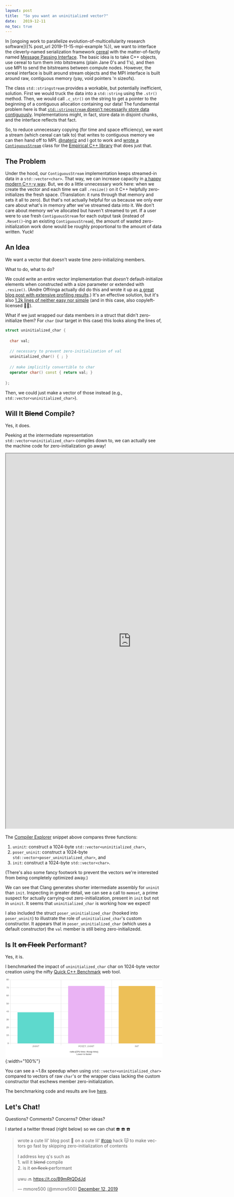 ```yaml
---
layout: post
title:  "So you want an uninitialized vector?"
date:   2019-12-11
no_toc: true
---
```


In [ongoing work to parallelize evolution-of-multicellularity research software]({% post_url 2019-11-15-mpi-example %}), we want to interface the cleverly-named serialization framework [cereal](http://uscilab.github.io/cereal/) with the matter-of-factly named [Message Passing Interface](https://en.wikipedia.org/wiki/Message_Passing_Interface).
The basic idea is to take C++ objects, use cereal to turn them into bitstreams (plain Jane 0's and 1's), and then use MPI to send the bitstreams between compute nodes.
However, the cereal interface is built around stream objects and the MPI interface is built around raw, contiguous memory (yay, void pointers 'n sizeofs).

The class `std::stringstream` provides a workable, but potentially inefficient, solution.
First we would truck the data into a `std::string` using the `.str()` method.
Then, we would call `.c_str()` on the string to get a pointer to the beginning of a contiguous allocation containing our data!
The fundamental problem here is that [`std::stringstream` doesn't necessarily store data contiguously](https://stackoverflow.com/a/1877528).
Implementations might, in fact, store data in disjoint chunks, and the interface reflects that fact.

So, to reduce unnecessary copying (for time and space efficiency), we want a stream (which cereal can talk to) that writes to contiguous memory we can then hand off to MPI.
[@nateriz](https://github.com/nateriz) and I got to work and [wrote a `ContiguousStream`](https://github.com/devosoft/Empirical/pull/253) class for the [Empirical C++ library](http://github.com/devosoft/Empirical) that does just that.

## The Problem

Under the hood, our `ContiguousStream` implementation keeps streamed-in data in a `std::vector<char>`.
That way, we can increase capacity in [a happy modern C++-y way](http://www.stroustrup.com/bs_faq2.html#realloc).
But, we do a little unnecessary work here: when we create the vector and each time we call `.resize()` on it C++ helpfully zero-initializes the fresh space.
(Translation: it runs through that memory and sets it all to zero).
But that's not actually helpful for us because we only ever care about what's in memory after we've streamed data into it.
We don't care about memory we've allocated but haven't streamed to yet.
If a user were to use fresh `ContiguousStream` for each output task (instead of `.Reset()`-ing an existing `ContiguousStream`), the amount of wasted zero-initialization work done would be roughly proportional to the amount of data written.
Yuck!

## An Idea

We want a vector that doesn't waste time zero-initializing members.

What to do, what to do?

We could write an entire vector implementation that *doesn't* default-initialize elements when constructed with a size parameter or extended with `.resize()`.
(Andre Offringa actually did do this and wrote it up as [a great blog post with extensive profiling results](http://andreoffringa.org/?q=uvector).)
It's an effective solution, but it's also [1.2k lines of neither easy nor simple](http://andreoffringa.org/p/uvector/uvector.h) (and in this case, also copyleft-licensed :man_shrugging:).

What if we just wrapped our data members in a struct that didn't zero-initialize them?
For `char` (our target in this case) this looks along the lines of,

```c++
struct uninitialized_char {

  char val;

  // necessary to prevent zero-initialization of val
  uninitialized_char() { ; }

  // make implicitly convertible to char
  operator char() const { return val; }

};
```

Then, we could just make a vector of those instead (e.g., `std::vector<uninitialized_char>`).

## Will It <strike>Blend</strike> Compile?

Yes, it does.

Peeking at the intermediate representation `std::vector<uninitialized_char>` compiles down to, we can actually see the machine code for zero-initialization go away!

<iframe width="800px" height="1200px" src="https://godbolt.org/e?hideEditorToolbars=true#z:OYLghAFBqd5QCxAYwPYBMCmBRdBLAF1QCcAaPECAM1QDsCBlZAQwBtMQBGAFlICsupVs1qhkAUgBMAISnTSAZ0ztkBPHUqZa6AMKpWAVwC2tLgAZSW9ABk8tTADljAI0zEQkyaQAOqBYXVaPUMTcx8/ALpbeycjV3dPRWVMVUCGAmZiAmDjU04LJRU1OnTMgmjHFzcPLwUMrJzQ/MV68rtKuOrPAEpFVANiZA4AcikAZjtkQywAanExnVdaZAQjTIBrAHollbXidYA6BHnscTMAQTPzuuIDVRnfJWIAfQNaOwC2PAAvTHRnlaZOYAdlkFyuMxmgOIMwAbmx5mDLhdIahvG5mEQYdCIN0oXQ6iDpDNiJgCANaHCEWNieJgQARK5MhmIpkXG53AgzN4fNRfX7/aFEtnnSFC%2BGsVnglHc97vPmsH5/AEITK4olzGkgxnS0UzNEYrFQ1XEdVoWiEunE0nk4iUiWI7UiumMmki2GoPDoWW89VWiGQmZ1dAgECwlJY%2BY6HnyvD85XQk5wlLPZgQfKSbjdKV6yE7VYbUP01AOVAEADy3jURiVEHDyFT2bd4IZc11Hq9Dz8blecsIftBAchwdD9cjC0ePZjn0VApVmST9eeznTZkzTaRgZm%2Bb26yLJbLlertaXzg3zPpbeR5w73t9eP9MuHBBDYYjJCjibG2GTDeQq/XHMtx3QsQGLUsKyrPAa1%2BOsU2Qc8W0vEVhl6VgQGGABWYZSFMYYzBw1AMJ0OQ5CDfpBkwOZJDGTgcIIDCCO6Xo90wix0OGbgcLwgjSCI4YcIUEALAY/DUNIOBYCQNAjG8PB2DICgIBkuSFJQYRRAATjMCwqHkgg3CEiBnEYnDnDsTIAE8MLo0gZKMLQK1oVhrLE0gsDWUR2FM9y8FJVJwyEtzMAADxSAwDJsnC7AMjjeMVZxiCsvQsCi0gCGIaCot6Gh6CYNgOB4fhBA0sRSJkIQ8GcITYFoZgHJAED9lIcN3GGHgmN6NFigtDCAFpg3mekJBkOROGBGY%2BvLMZBOSVINAgKxGlMGjLG0CpYniEAxgANnCfweuWjwxn2yJaA2qp3F2pIijSVojvGm6IzusoLs6K69rqMoHuBFpXvaTbql23oFAooYuDQjDsNwnz%2BJCgAOHa%2Bp27goVKmZNIOMwsZmCBcEIEhqNo0gZj0WT5LcInODxEjRpkejTOY0hWPYjCuJhtz%2BME4T0sZyHhkkbjYYwhmxKZ1r/A0bggA%3D%3D"></iframe>

The [Compiler Explorer](https://godbolt.org/) snippet above compares three functions:
1. `uninit`: construct a 1024-byte `std::vector<uninitialized_char>`,
2. `poser_uninit`: construct a 1024-byte `std::vector<poser_uninitialized_char>`, and
3. `init`: construct a 1024-byte `std::vector<char>`.

(There's also some fancy footwork to prevent the vectors we're interested from being completely optimized away.)

We can see that Clang generates shorter intermediate assembly for `uninit` than `init`.
Inspecting in greater detail, we can see a call to `memset`, a prime suspect for actually carrying-out zero-initialization, present in `init` but not in `uninit`.
It seems that `uninitialized_char` is working how we expect!

I also included the struct `poser_uninitialized_char` (hooked into `poser_uninit`) to illustrate the role of `uninitialized_char`'s custom constructor.
It appears that in `poser_uninitialized_char` (which uses a default constructor) the `val` member is still being zero-initializedd.

## Is It <strike>on Fleek</strike> Performant?

Yes, it is.

I benchmarked the impact of `uninitialized_char` char on 1024-byte vector creation using the nifty [Quick C++ Benchmark](http://quick-bench.com/) web tool.

![benchmarking results](/resources/uninitialized-char-quick-bench.png){:width="100%"}

You can see a ~1.8x speedup when using `std::vector<uninitialized_char>` compared to vectors of raw `char`'s or the wrapper class lacking the custom constructor that eschews member zero-initialization.

The benchmarking code and results are live [here](http://quick-bench.com/GB8SEE5N2I_Q4qcYUl7UjvTg-OY).

## Let's Chat!

Questions? Comments? Concerns? Other ideas?

I started a twitter thread (right below) so we can chat :phone: :phone: :phone:

<blockquote class="twitter-tweet"><p lang="en" dir="ltr">wrote a cute lil&#39; blog post 🐶 on a cute lil&#39; <a href="https://twitter.com/hashtag/cpp?src=hash&amp;ref_src=twsrc%5Etfw">#cpp</a> hack 😽 to make vectors go fast by skipping zero-initialization of contents<br><br>I address key q&#39;s such as<br>1. will it b̶l̶e̶n̶d̶ compile<br>2. is it o̶n̶ ̶f̶l̶e̶e̶k̶ performant<br><br>uwu 🔜 <a href="https://t.co/B9mRtQDdJd">https://t.co/B9mRtQDdJd</a></p>&mdash; mmore500 (@mmore500) <a href="https://twitter.com/mmore500/status/1204961151643197440?ref_src=twsrc%5Etfw">December 12, 2019</a></blockquote> <script async src="https://platform.twitter.com/widgets.js" charset="utf-8"></script>
